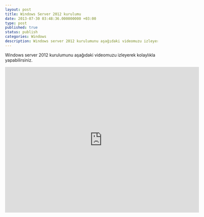 ```yaml
---
layout: post
title: Windows Server 2012 kurulumu
date: 2013-07-30 03:48:36.000000000 +03:00
type: post
published: true
status: publish
categories: Windows
description: Windows server 2012 kurulumunu aşağıdaki videomuzu izleyerek kolaylıkla yapabilirsiniz.
---
```

Windows server 2012 kurulumunu aşağıdaki videomuzu izleyerek kolaylıkla yapabilirsiniz.

<iframe width="640" height="480" src="https://www.youtube.com/embed/udSNXz-NlKw" frameborder="0" allowfullscreen></iframe>
